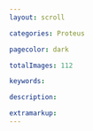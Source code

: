 ```yaml
---
layout: scroll

categories: Proteus

pagecolor: dark

totalImages: 112

keywords: 

description: 

extramarkup: 
---
```

